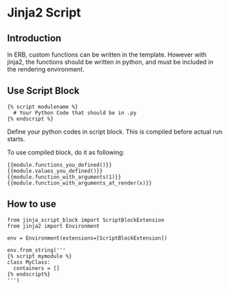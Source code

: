 # Jinja2 Script

## Introduction
In ERB, custom functions can be written in the template. However with jinja2, the functions should be written in python, and must be included in the rendering environment.

## Use Script Block
```jinja2
{% script modulename %}
  # Your Python Code that should be in .py
{% endscript %}
```
Define your python codes in script block. This is compiled before actual run starts.

To use compiled block, do it as following:
```
{{module.functions_you_defined()}}
{{module.values_you_defined()}}
{{module.function_with_arguments(1)}}
{{module.function_with_arguments_at_render(x)}}
```

## How to use
```python3
from jinja_script_block import ScriptBlockExtension
from jinja2 import Environment

env = Environment(extensions=[ScriptBlockExtension])

env.from_string('''
{% script mymodule %}
class MyClass:
  containers = []
{% endscript%}
''')
```
